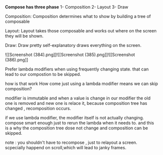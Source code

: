
**Compose has three phase**
1- Composition
2- Layout
3- Draw


Composition:
Composition determines what to show by building a tree of composable

Layout:
Layout takes those composable and works out where on the screen they will be shown.

Draw:
Draw pretty self-explanatory draws everything on the screen.

![[Screenshot (384).png]]![[Screenshot (385).png]]![[Screenshot (386).png]]


Prefer lambda modifiers when using frequently changing state.
that can lead to our compostion to be skipped.

how is that work How come just using a lambda modifier means we can skip composition?

modifier is immutable and when a value is change in our modifier the old one is removed and new one is relace it,
because composition tree has changed , recomposition occurs.

if we use lambda modifier, the modifier itself is not actually changing. compose smart enough just to rerun the lambda when it needs to.
and this is a why the composition tree dose not change and composition can be skipped.

note : you shouldn't have to recompose , just to relayout a screen.
scpecially happend on scroll,which will lead to janky frames.




